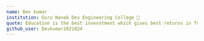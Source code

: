 ```yaml
---
name: Dev kumar
institution: Guru Nanak Dev Engineering College 🚩 
quote: Education is the best invenstment which gives best returns in future. 
github_user: Devkumar2021024
---
```

